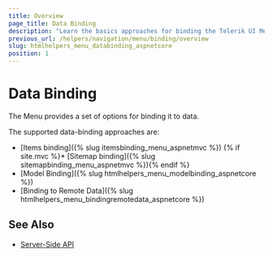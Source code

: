 ```yaml
---
title: Overview
page_title: Data Binding
description: "Learn the basics approaches for binding the Telerik UI Menu component for {{ site.framework }}."
previous_url: /helpers/navigation/menu/binding/overview
slug: htmlhelpers_menu_databinding_aspnetcore
position: 1
---
```


# Data Binding

The Menu provides a set of options for binding it to data.

The supported data-binding approaches are:

* [Items binding]({% slug itemsbinding_menu_aspnetmvc %})
{% if site.mvc %}* [Sitemap binding]({% slug sitemapbinding_menu_aspnetmvc %}){% endif %}
* [Model Binding]({% slug htmlhelpers_menu_modelbinding_aspnetcore %})
* [Binding to Remote Data]({% slug htmlhelpers_menu_bindingremotedata_aspnetcore %})

## See Also

* [Server-Side API](/api/menu)
